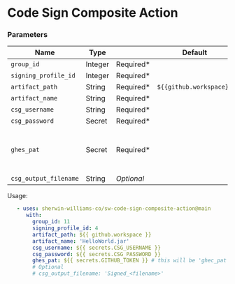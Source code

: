# Code Sign Composite Action

### Parameters
| Name | Type |      | Default | Note | 
| ---- | ---- | ---- | ------- | ---- |
`group_id` | Integer | Required* | 
`signing_profile_id` | Integer | Required* |
`artifact_path` | String | Required* | `${{github.workspace}}` 
`artifact_name` | String | Required* |
`csg_username` | String | Required* |
`csg_password` | Secret | Required* |
`ghes_pat` | Secret | Required* | | Required for downloading CSG CLI from GitHub Release
`csg_output_filename` | String | *Optional*

Usage:
```yaml
   - uses: sherwin-williams-co/sw-code-sign-composite-action@main
      with:
        group_id: 11
        signing_profile_id: 4
        artifact_path: ${{ github.workspace }}
        artifact_name: 'HelloWorld.jar'
        csg_username: ${{ secrets.CSG_USERNAME }}
        csg_password: ${{ secrets.CSG_PASSWORD }}
        ghes_pat: ${{ secrets.GITHUB_TOKEN }} # this will be 'ghec_pat' once repo moves
        # Optional
        # csg_output_filename: 'Signed_<filename>'
```

